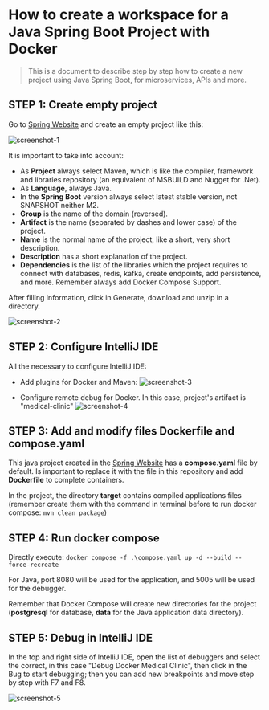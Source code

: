 # How to create a workspace for a Java Spring Boot Project with Docker

> This is a document to describe step by step how to create a new project using Java Spring Boot, for microservices, APIs and more.

## STEP 1: Create empty project

Go to [Spring Website](https://start.spring.io/) and create an empty project like this:

![screenshot-1](https://i.imgur.com/tYhHvVv.png)

It is important to take into account:

- As **Project** always select Maven, which is like the compiler, framework and libraries repository (an equivalent of MSBUILD and Nugget for .Net).
- As **Language**, always Java.
- In the **Spring Boot** version always select latest stable version, not SNAPSHOT neither M2.
- **Group** is the name of the domain (reversed).
- **Artifact** is the name (separated by dashes and lower case) of the project.
- **Name** is the normal name of the project, like a short, very short description.
- **Description** has a short explanation of the project.
- **Dependencies** is the list of the libraries which the project requires to connect with databases, redis, kafka, create endpoints, add persistence, and more. Remember always add Docker Compose Support.

After filling information, click in Generate, download and unzip in a directory.

![screenshot-2](https://i.imgur.com/udEnZnI.png)

## STEP 2: Configure IntelliJ IDE

All the necessary to configure IntelliJ IDE:

- Add plugins for Docker and Maven:
![screenshot-3](https://i.imgur.com/nyNZuMf.png)

- Configure remote debug for Docker. In this case, project's artifact is "medical-clinic"
![screenshot-4](https://i.imgur.com/280Qzdw.png)

## STEP 3: Add and modify files Dockerfile and compose.yaml

This java project created in the [Spring Website](https://start.spring.io/) has a **compose.yaml** file by default. Is important to replace it with the file in this repository and add **Dockerfile** to complete containers.

In the project, the directory **target** contains compiled applications files (remember create them with the command in terminal before to run docker compose: ``mvn clean package``)

## STEP 4: Run docker compose

Directly execute: ``docker compose -f .\compose.yaml up -d --build --force-recreate``

For Java, port 8080 will be used for the application, and 5005 will be used for the debugger.

Remember that Docker Compose will create new directories for the project (**postgresql** for database, **data** for the Java application data directory).

## STEP 5: Debug in IntelliJ IDE

In the top and right side of IntelliJ IDE, open the list of debuggers and select the correct, in this case "Debug Docker Medical Clinic", then click in the Bug to start debugging; then you can add new breakpoints and move step by step with F7 and F8.

![screenshot-5](https://i.imgur.com/WS8Wy7N.png)
